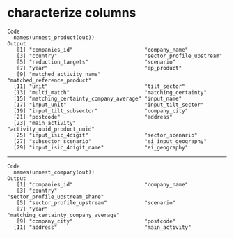 # characterize columns

    Code
      names(unnest_product(out))
    Output
       [1] "companies_id"                       "company_name"                      
       [3] "country"                            "sector_profile_upstream"           
       [5] "reduction_targets"                  "scenario"                          
       [7] "year"                               "ep_product"                        
       [9] "matched_activity_name"              "matched_reference_product"         
      [11] "unit"                               "tilt_sector"                       
      [13] "multi_match"                        "matching_certainty"                
      [15] "matching_certainty_company_average" "input_name"                        
      [17] "input_unit"                         "input_tilt_sector"                 
      [19] "input_tilt_subsector"               "company_city"                      
      [21] "postcode"                           "address"                           
      [23] "main_activity"                      "activity_uuid_product_uuid"        
      [25] "input_isic_4digit"                  "sector_scenario"                   
      [27] "subsector_scenario"                 "ei_input_geography"                
      [29] "input_isic_4digit_name"             "ei_geography"                      

---

    Code
      names(unnest_company(out))
    Output
       [1] "companies_id"                       "company_name"                      
       [3] "country"                            "sector_profile_upstream_share"     
       [5] "sector_profile_upstream"            "scenario"                          
       [7] "year"                               "matching_certainty_company_average"
       [9] "company_city"                       "postcode"                          
      [11] "address"                            "main_activity"                     

